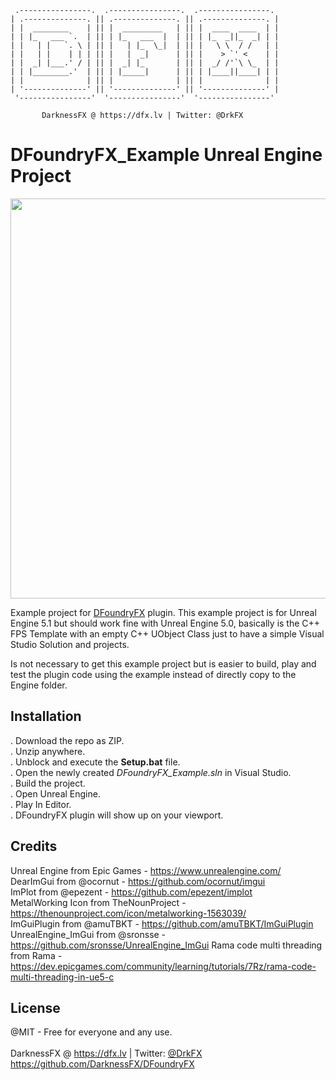      .----------------.  .----------------.  .----------------. 
    | .--------------. || .--------------. || .--------------. |
    | |  ________    | || |  _________   | || |  ____  ____  | |
    | | |_   ___ `.  | || | |_   ___  |  | || | |_  _||_  _| | |
    | |   | |   `. \ | || |   | |_  \_|  | || |   \ \  / /   | |
    | |   | |    | | | || |   |  _|      | || |    > `' <    | |
    | |  _| |___.' / | || |  _| |_       | || |  _/ /'`\ \_  | |
    | | |________.'  | || | |_____|      | || | |____||____| | |
    | |              | || |              | || |              | |
    | '--------------' || '--------------' || '--------------' |
     '----------------'  '----------------'  '----------------' 

           DarknessFX @ https://dfx.lv | Twitter: @DrkFX

# DFoundryFX_Example Unreal Engine Project

<img src="https://github.com/DarknessFX/DFoundryFX/raw/eea015c01c242c5107f6b47a4e32e807e9e6de8d/.git_img/screenshot01.png" width="640px" /> <br/>

Example project for <a href="https://github.com/DarknessFX/DFoundryFX" target="_blank">DFoundryFX</a> plugin. This example project is for Unreal
Engine 5.1 but should work fine with Unreal Engine 5.0, basically is the C++ FPS Template 
with an empty C++ UObject Class just to have a simple Visual Studio Solution and projects.<br/>

Is not necessary to get this example project but is easier to build, play and test the plugin code
using the example instead of directly copy to the Engine folder.

## Installation

. Download the repo as ZIP.<br/>
. Unzip anywhere.<br/>
. Unblock and execute the **Setup.bat** file.<br/>
. Open the newly created *DFoundryFX_Example.sln* in Visual Studio.<br/>
. Build the project.<br/>
. Open Unreal Engine.<br/>
. Play In Editor. <br/>
. DFoundryFX plugin will show up on your viewport.<br/>

## Credits

Unreal Engine from Epic Games - https://www.unrealengine.com/ <br/>
DearImGui from @ocornut - https://github.com/ocornut/imgui <br/>
ImPlot from @epezent - https://github.com/epezent/implot <br/>
MetalWorking Icon from TheNounProject - https://thenounproject.com/icon/metalworking-1563039/ <br/>
ImGuiPlugin from @amuTBKT - https://github.com/amuTBKT/ImGuiPlugin
UnrealEngine_ImGui from @sronsse - https://github.com/sronsse/UnrealEngine_ImGui
Rama code multi threading from Rama - https://dev.epicgames.com/community/learning/tutorials/7Rz/rama-code-multi-threading-in-ue5-c

## License

@MIT - Free for everyone and any use. <br/><br/>
DarknessFX @ <a href="https://dfx.lv" target="_blank">https://dfx.lv</a> | Twitter: <a href="https://twitter.com/DrkFX" target="_blank">@DrkFX</a> <br/>https://github.com/DarknessFX/DFoundryFX
